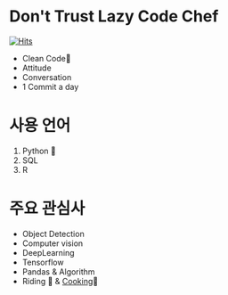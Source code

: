 # Don't Trust Lazy Code Chef
[![Hits](https://hits.seeyoufarm.com/api/count/incr/badge.svg?url=https%3A%2F%2Fgithub.com%2FSeWonKwon&count_bg=%2379C83D&title_bg=%23555555&icon=&icon_color=%23E7E7E7&title=hello&edge_flat=true)](https://hits.seeyoufarm.com) 
* Clean Code🤔
* Attitude
* Conversation
* 1 Commit a day

# 사용 언어
1. Python 🐍
2. SQL
3. R

# 주요 관심사
* Object Detection
* Computer vision
* DeepLearning
* Tensorflow
* Pandas & Algorithm
* Riding 🚴 & [Cooking](https://chef-sewon.github.io)🔪 


<!--
**SeWonKwon/SeWonKwon** is a ✨ _special_ ✨ repository because its `README.md` (this file) appears on your GitHub profile.

Here are some ideas to get you started:

- 🔭 I’m currently working on ...
- 🌱 I’m currently learning ...
- 👯 I’m looking to collaborate on ...
- 🤔 I’m looking for help with ...
- 💬 Ask me about ...
- 📫 How to reach me: ...
- 😄 Pronouns: ...
- ⚡ Fun fact: ...
-->
